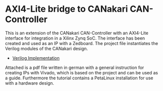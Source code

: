 # AXI4-Lite bridge to CANakari CAN-Controller

This is an extension of the CANakari CAN-Controller with an AXI4-Lite interface for integration in a Xilinx Zynq SoC.
The interface has been created and used as an IP with a Zedboard.
The project file instantiates the Verilog modules of the CANakari design.
* [Verilog Implementation](../../main/Verilog)

Attached is a pdf file written in german with a general instruction for creating IPs with Vivado, which is based on the project and can be used as a guide.
Furthermore the tutorial contains a PetaLinux installation for use with a hardware design.

